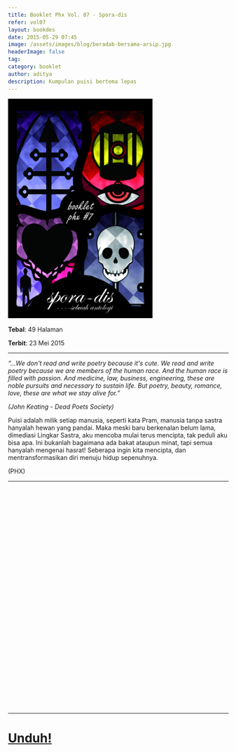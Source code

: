 ```yaml
---
title: Booklet Phx Vol. 07 - Spora-dis
refer: vol07
layout: bookdes
date: 2015-05-29 07:45
image: /assets/images/blog/beradab-bersama-arsip.jpg
headerImage: false
tag:
category: booklet
author: aditya
description: Kumpulan puisi bertema lepas
---
```


<img class="image" src="/assets/images/cover/booklet7.jpg" alt="__" height="500px">

__Tebal__: 49 Halaman

__Terbit__: 23 Mei 2015

***

_“...We don't read and write poetry because it's cute. We read and write poetry because we are members of the human race. And the human race is filled with passion. And medicine, law, business, engineering, these are noble pursuits and necessary to sustain life. But poetry, beauty, romance, love, these are what we stay alive for.”_

_(John Keating - Dead Poets Society)_

Puisi adalah milik setiap manusia, seperti kata Pram, manusia tanpa sastra hanyalah hewan yang pandai. Maka meski baru berkenalan belum lama, dimediasi Lingkar Sastra, aku mencoba mulai terus mencipta, tak peduli aku bisa apa. Ini bukanlah bagaimana ada bakat ataupun minat, tapi semua hanyalah mengenai hasrat! Seberapa ingin kita mencipta, dan mentransformasikan diri menuju hidup sepenuhnya.

(PHX)

***

<div data-configid="7319434/60842887" style="width:100%; height:500px;" class="issuuembed"></div>
<script type="text/javascript" src="//e.issuu.com/embed.js" async="true"></script>

***

# [Unduh!][akses]

[akses]:https://www.dropbox.com/s/t9glizze1uacdip/%237%20Spora-dis.pdf?dl=0
